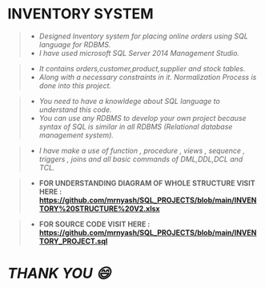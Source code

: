 # INVENTORY SYSTEM

> * _Designed Inventory system for placing online orders using SQL language for RDBMS._
> * _I have used microsoft SQL Server 2014 Management Studio._ 


> * _It contains orders,customer,product,supplier and stock tables._
> * _Along with a necessary constraints in it. Normalization Process is done into this project._


> * _You need to have a knowldege about SQL language to understand this code._
> * _You can use any RDBMS to develop your own project because syntax of SQL is similar in all RDBMS (Relational database management system)._


> * _I have make a use of  function , procedure , views , sequence , triggers , joins  and all basic commands of DML,DDL,DCL and TCL._

> * __FOR UNDERSTANDING DIAGRAM OF WHOLE STRUCTURE VISIT HERE : https://github.com/mrnyash/SQL_PROJECTS/blob/main/INVENTORY%20STRUCTURE%20V2.xlsx__

> * __FOR SOURCE CODE VISIT HERE : https://github.com/mrnyash/SQL_PROJECTS/blob/main/INVENTORY_PROJECT.sql__

# _THANK YOU :smile:_

